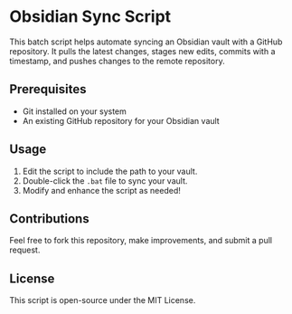 # Obsidian Sync Script

This batch script helps automate syncing an Obsidian vault with a GitHub repository. It pulls the latest changes, stages new edits, commits with a timestamp, and pushes changes to the remote repository.

## Prerequisites
- Git installed on your system
- An existing GitHub repository for your Obsidian vault

## Usage
1. Edit the script to include the path to your vault.
2. Double-click the `.bat` file to sync your vault.
3. Modify and enhance the script as needed!

## Contributions
Feel free to fork this repository, make improvements, and submit a pull request.

## License
This script is open-source under the MIT License.
